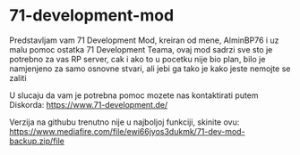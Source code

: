 # 71-development-mod
Predstavljam vam 71 Development Mod, kreiran od mene, AlminBP76 i uz malu pomoc ostatka 71 Development Teama, ovaj mod sadrzi sve sto je potrebno za vas RP server, cak i ako to u pocetku nije bio plan, bilo je namjenjeno za samo osnovne stvari, ali jebi ga tako je kako jeste nemojte se zaliti

U slucaju da vam je potrebna pomoc mozete nas kontaktirati putem Diskorda: https://www.71-development.de/


Verzija na githubu trenutno nije u najboljoj funkciji, skinite ovu: https://www.mediafire.com/file/ewi66jyos3dukmk/71-dev-mod-backup.zip/file     

